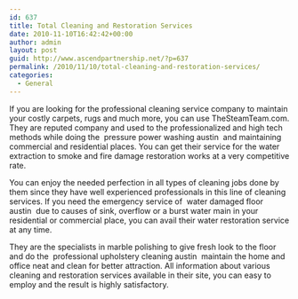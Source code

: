 ```yaml
---
id: 637
title: Total Cleaning and Restoration Services
date: 2010-11-10T16:42:42+00:00
author: admin
layout: post
guid: http://www.ascendpartnership.net/?p=637
permalink: /2010/11/10/total-cleaning-and-restoration-services/
categories:
  - General
---
```

If you are looking for the professional cleaning service company to maintain your costly carpets, rugs and much more, you can use TheSteamTeam.com. They are reputed company and used to the professionalized and high tech methods while doing the &nbsp;pressure power washing austin&nbsp; and maintaining commercial and residential places. You can get their service for the water extraction to smoke and fire damage restoration works at a very competitive rate.

You can enjoy the needed perfection in all types of cleaning jobs done by them since they have well experienced professionals in this line of cleaning services. If you need the emergency service of &nbsp;water damaged floor austin&nbsp; due to causes of sink, overflow or a burst water main in your residential or commercial place, you can avail their water restoration service at any time.

They are the specialists in marble polishing to give fresh look to the floor and do the &nbsp;professional upholstery cleaning austin&nbsp; maintain the home and office neat and clean for better attraction. All information about various cleaning and restoration services available in their site, you can easy to employ and the result is highly satisfactory.